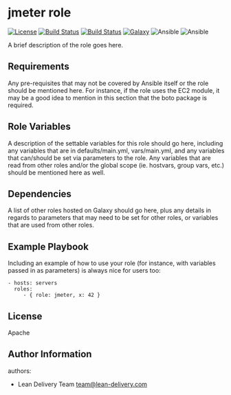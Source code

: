 jmeter role
=========
[![License](https://img.shields.io/badge/license-Apache-green.svg?style=flat)](https://raw.githubusercontent.com/lean-delivery/ansible-role-jmeter/master/LICENSE)
[![Build Status](https://travis-ci.org/lean-delivery/ansible-role-jmeter.svg?branch=master)](https://travis-ci.org/lean-delivery/ansible-role-jmeter)
[![Build Status](https://gitlab.com/lean-delivery/ansible-role-jmeter/badges/master/pipeline.svg)](https://gitlab.com/lean-delivery/ansible-role-jmeter/pipelines)
[![Galaxy](https://img.shields.io/badge/galaxy-lean__delivery.jmeter-blue.svg)](https://galaxy.ansible.com/lean_delivery/jmeter)
![Ansible](https://img.shields.io/ansible/role/d/role_id.svg)
![Ansible](https://img.shields.io/badge/dynamic/json.svg?label=min_ansible_version&url=https%3A%2F%2Fgalaxy.ansible.com%2Fapi%2Fv1%2Froles%2Frole_id%2F&query=$.min_ansible_version)

A brief description of the role goes here.

Requirements
------------

Any pre-requisites that may not be covered by Ansible itself or the role should
be mentioned here. For instance, if the role uses the EC2 module, it may be a
good idea to mention in this section that the boto package is required.

Role Variables
--------------

A description of the settable variables for this role should go here, including
any variables that are in defaults/main.yml, vars/main.yml, and any variables
that can/should be set via parameters to the role. Any variables that are read
from other roles and/or the global scope (ie. hostvars, group vars, etc.) should
be mentioned here as well.

Dependencies
------------

A list of other roles hosted on Galaxy should go here, plus any details in
regards to parameters that may need to be set for other roles, or variables that
are used from other roles.

Example Playbook
----------------

Including an example of how to use your role (for instance, with variables
passed in as parameters) is always nice for users too:

    - hosts: servers
      roles:
         - { role: jmeter, x: 42 }

License
-------
Apache

Author Information
------------------

authors:
  - Lean Delivery Team <team@lean-delivery.com>
